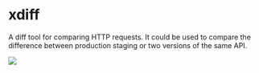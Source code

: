 # xdiff

A diff tool for comparing HTTP requests. It could be used to compare the difference between production staging or two versions of the same API.

![](https://github.com/lyfQAQ/xdiff/tree/master/image/test.png)